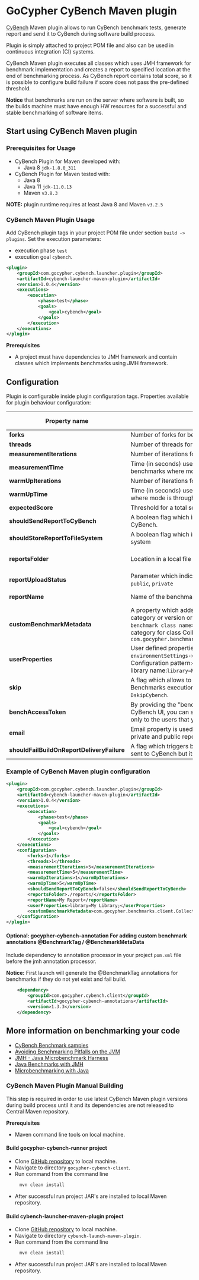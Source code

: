 # GoCypher CyBench Maven plugin

[CyBench](https://cybench.io)  Maven plugin allows to run CyBench benchmark tests, generate report and send it to
CyBench during software build process.

Plugin is simply attached to project POM file and also can be used in continuous integration (CI) systems.

CyBench Maven plugin executes all classes which uses JMH framework for benchmark implementation and creates a report to
specified location at the end of benchmarking process. As CyBench report contains total score, so it is possible to
configure build failure if score does not pass the pre-defined threshold.

**Notice** that benchmarks are run on the server where software is built, so the builds machine must have enough HW
resources for a successful and stable benchmarking of software items.

## Start using CyBench Maven plugin

### Prerequisites for Usage

 * CyBench Plugin for Maven developed with:
    * Java 8 `jdk-1.8.0_311`
 * CyBench Plugin for Maven tested with:
    * Java 8
    * Java 11 `jdk-11.0.13`
    * Maven `v3.8.3`

**NOTE:** plugin runtime requires at least Java 8 and Maven `v3.2.5`

### CyBench Maven Plugin Usage

Add CyBench plugin tags in your project POM file under section `build -> plugins`. Set the execution parameters:

* execution phase `test`
* execution goal `cybench`.

```xml
<plugin>
    <groupId>com.gocypher.cybench.launcher.plugin</groupId>
    <artifactId>cybench-launcher-maven-plugin</artifactId>
    <version>1.0.4</version>
    <executions>
        <execution>
            <phase>test</phase>
            <goals>
                <goal>cybench</goal>
            </goals>
        </execution>
    </executions>
</plugin>
```

**Prerequisites**

* A project must have dependencies to JMH framework and contain classes which implements benchmarks using JMH framework.

## Configuration

Plugin is configurable inside plugin configuration tags. Properties available for plugin behaviour configuration:

| Property name        | Description           | Default value  |
| ------------- |-------------| -----:|
| **forks**      | Number of forks for benchmark execution. |1 |
| **threads**      | Number of threads for each benchmark test.      |  1 |
| **measurementIterations**| Number of iterations for each benchmark.      |    5 |
| **measurementTime**| Time (in seconds) used for measurement execution (applies only for benchmarks where mode is throughput).     |    10 |
| **warmUpIterations**| Number of iterations for each benchmark warm-up.      |    3 |
| **warmUpTime**| Time (in seconds) used for warm-up execution (applies only for benchmarks where mode is throughput).     |    5 |
| **expectedScore**| Threshold for a total score. If report total score is lower then build fails.  |    -1 |
| **shouldSendReportToCyBench**| A boolean flag which indicates if the benchmark report should be sent to CyBench.  |    false |
| **shouldStoreReportToFileSystem** | A boolean flag which indicates if the benchmark report should be saved to file system | true |
| **reportsFolder**| Location in a local file system where reports shall be stored.  |    Current execution directory. |
| **reportUploadStatus**| Parameter which indicates if the report is public or private. Possible values: `public`, `private`  |   public  |
| **reportName**| Name of the benchmark report. |   CyBench Report  |
| **customBenchmarkMetadata**| A property which adds extra properties to the benchmarks report such as category or version or context. Configuration pattern is `<fully qualified benchmark class name>=<key1>:<value1>;<key2>:<value2>`. Example which adds category for class CollectionsBenchmarks: `com.gocypher.benchmarks.client.CollectionsBenchmarks=category:Collections;`   |   -  |
| **userProperties**| User defined properties which will be added to benchmarks report section `environmentSettings->userDefinedProperties` as key/value strings. Configuration pattern:`<key1>:<value1>;<key2>:<value2>`. Example which adds a library name:`library=My Library;` |   -  |
| **skip**| A flag which allows to skip benchmarks execution during build process. Benchmarks execution also can be skipped via JVM system property `-DskipCybench`. |   false  |
| **benchAccessToken** | By providing the "bench" token that you get after creating a workspace in CyBench UI, you can send reports to your private directory, which will be visible only to the users that you authorize. | - |
| **email** | Email property is used to identify report sender while sending reports to both private and public repositories | - |
| **shouldFailBuildOnReportDeliveryFailure**| A flag which triggers build failure if the benchmark report was configured to be sent to CyBench but its delivery failed. |   false |

### Example of CyBench Maven plugin configuration

```xml
<plugin>
    <groupId>com.gocypher.cybench.launcher.plugin</groupId>
    <artifactId>cybench-launcher-maven-plugin</artifactId>
    <version>1.0.4</version>
    <executions>
        <execution>
            <phase>test</phase>
            <goals>
                <goal>cybench</goal>
            </goals>
        </execution>
    </executions>
    <configuration>
        <forks>1</forks>
        <threads>1</threads>
        <measurementIterations>5</measurementIterations>
        <measurementTime>5</measurementTime>
        <warmUpIterations>1</warmUpIterations>
        <warmUpTime>5</warmUpTime>
        <shouldSendReportToCyBench>false</shouldSendReportToCyBench>
        <reportsFolder>./reports/</reportsFolder>
        <reportName>My Report</reportName>
        <userProperties>library=My Library;</userProperties>
        <customBenchmarkMetadata>com.gocypher.benchmarks.client.CollectionsBenchmarks=category:Collections;</customBenchmarkMetadata>
    </configuration>
</plugin>
```

#### Optional: gocypher-cybench-annotation For adding custom benchmark annotations @BenchmarkTag / @BenchmarkMetaData

Include dependency to annotation processor in your project `pom.xml` file before the jmh annotation processor.

**Notice:** First launch will generate the @BenchmarkTag annotations for benchmarks if they do not yet exist and fail
build.

```xml
    <dependency>
        <groupId>com.gocypher.cybench.client</groupId>
        <artifactId>gocypher-cybench-annotations</artifactId>
        <version>1.3.3</version>
    </dependency>
```

## More information on benchmarking your code

* [CyBench Benchmark samples](https://github.com/K2NIO/cybench-java-benchmarks)
* [Avoiding Benchmarking Pitfalls on the JVM](https://www.oracle.com/technical-resources/articles/java/architect-benchmarking.html#:~:text=JMH%20is%20a%20Java%20harness,to%20unwanted%20virtual%20machine%20optimizations)
* [JMH - Java Microbenchmark Harness](http://tutorials.jenkov.com/java-performance/jmh.html)
* [Java Benchmarks with JMH](https://medium.com/swlh/java-benchmarks-with-jmh-a-preamble-285510a77dd2)
* [Microbenchmarking with Java](https://www.baeldung.com/java-microbenchmark-harness)

### CyBench Maven Plugin Manual Building

This step is required in order to use latest CyBench Maven plugin versions during build process until it and its
dependencies are not released to Central Maven repository.

**Prerequisites**

* Maven command line tools on local machine.

#### Build gocypher-cybench-runner project

* Clone [GitHub repository](https://github.com/K2NIO/gocypher-cybench-java) to local machine.
* Navigate to directory `gocypher-cybench-client`.
* Run command from the command line

```sh
     mvn clean install
```

* After successful run project JAR's are installed to local Maven repository.

#### Build cybench-launcher-maven-plugin project

* Clone [GitHub repository](https://github.com/K2NIO/gocypher-cybench-maven) to local machine.
* Navigate to directory `cybench-launch-maven-plugin`.
* Run command from the command line

```sh
     mvn clean install
```

* After successful run project JAR's are installed to local Maven repository.
